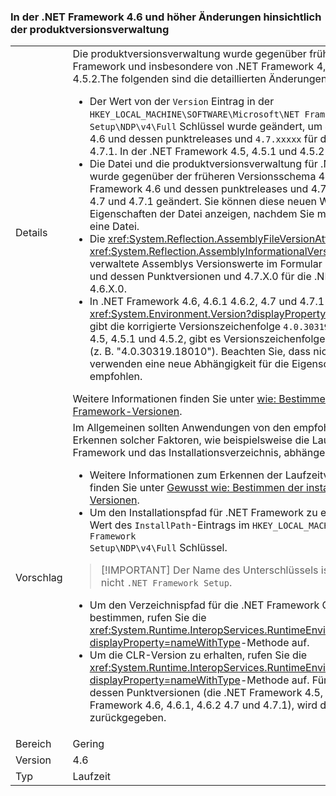 ### <a name="product-versioning-changes-in-the-net-framework-46-and-later-versions"></a>In der .NET Framework 4.6 und höher Änderungen hinsichtlich der produktversionsverwaltung

|   |   |
|---|---|
|Details|Die produktversionsverwaltung wurde gegenüber früheren Versionen von .NET Framework und insbesondere von .NET Framework 4, 4.5, 4.5.1, geändert und 4.5.2.The folgenden sind die detaillierten Änderungen:<ul><li>Der Wert von der <code>Version</code> Eintrag in der <code>HKEY_LOCAL_MACHINE\SOFTWARE\Microsoft\NET Framework Setup\NDP\v4\Full</code> Schlüssel wurde geändert, um <code>4.6.xxxxx</code> für .NET Framework 4.6 und dessen punktreleases und <code>4.7.xxxxx</code> für die .NET Framework-4.7 und 4.7.1. In der .NET Framework 4.5, 4.5.1 und 4.5.2 lautete das Format <code>4.5.xxxxx</code>.</li><li>Die Datei und die produktversionsverwaltung für .NET Framework-Dateien wurde gegenüber der früheren Versionsschema 4.0.30319.x 4.6.X.0 für .NET Framework 4.6 und dessen punktreleases und 4.7.X.0 für die .NET Framework-4.7 und 4.7.1 geändert. Sie können diese neuen Werte sehen, wenn Sie die Eigenschaften der Datei anzeigen, nachdem Sie mit der rechten Maustaste auf eine Datei.</li><li>Die <xref:System.Reflection.AssemblyFileVersionAttribute> und <xref:System.Reflection.AssemblyInformationalVersionAttribute> Attribute für verwaltete Assemblys Versionswerte im Formular hat für .NET Framework 4.6 und dessen Punktversionen und 4.7.X.0 für die .NET Framework-4.7 und 4.7.1 4.6.X.0.</li><li>In .NET Framework 4.6, 4.6.1 4.6.2, 4.7 und 4.7.1 die <xref:System.Environment.Version?displayProperty=nameWithType> Eigenschaft gibt die korrigierte Versionszeichenfolge <code>4.0.30319.42000</code>. In .NET Framework 4, 4.5, 4.5.1 und 4.5.2, gibt es Versionszeichenfolgen im Format <code>4.0.30319.xxxxx</code> (z. B. &quot;4.0.30319.18010&quot;). Beachten Sie, dass nicht Anwendungscode zu verwenden eine neue Abhängigkeit für die Eigenschaft Environment.Version empfohlen.</li></ul>Weitere Informationen finden Sie unter [wie: Bestimmen der installierten .NET Framework-Versionen](~/docs/framework/migration-guide/how-to-determine-which-versions-are-installed.md).|
|Vorschlag|Im Allgemeinen sollten Anwendungen von den empfohlenen Verfahren zum Erkennen solcher Faktoren, wie beispielsweise die Laufzeitversion von .NET Framework und das Installationsverzeichnis, abhängen:<ul><li>Weitere Informationen zum Erkennen der Laufzeitversion von .NET Framework finden Sie unter [Gewusst wie: Bestimmen der installierten .NET Framework-Versionen](~/docs/framework/migration-guide/how-to-determine-which-versions-are-installed.md).</li><li>Um den Installationspfad für .NET Framework zu ermitteln, verwenden Sie den Wert des <code>InstallPath</code>-Eintrags im <code>HKEY_LOCAL_MACHINE\SOFTWARE\Microsoft\NET Framework Setup\NDP\v4\Full</code> Schlüssel.</li></ul> <blockquote> [!IMPORTANT] Der Name des Unterschlüssels ist <code>NET Framework Setup</code> und nicht <code>.NET Framework Setup</code>.</blockquote> <ul><li>Um den Verzeichnispfad für die .NET Framework Common Language Runtime zu bestimmen, rufen Sie die <xref:System.Runtime.InteropServices.RuntimeEnvironment.GetRuntimeDirectory?displayProperty=nameWithType>-Methode auf.</li><li>Um die CLR-Version zu erhalten, rufen Sie die <xref:System.Runtime.InteropServices.RuntimeEnvironment.GetSystemVersion?displayProperty=nameWithType>-Methode auf. Für .NET Framework 4 und dessen Punktversionen (die .NET Framework 4.5, 4.5.1, 4.5.2 und .NET Framework 4.6, 4.6.1, 4.6.2 4.7 und 4.7.1), wird die Zeichenfolge v4.0.30319 zurückgegeben.</li></ul>|
|Bereich|Gering|
|Version|4.6|
|Typ|Laufzeit|

